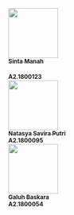 <td align="center"><a href="#"><img src="https://avatars1.githubusercontent.com/u/61267189?s=400&u=2c94269af646d8b6d83babf60beb4779db3dea08&v=4" width="100px;"
        alt=""/><br /><sub><b>Sinta Manah</br></sub></a><br />
        <sub><b>A2.1800123<br></b></sub></a>
<td align="center"><a href="#"><img src="https://avatars1.githubusercontent.com/u/61266536?s=400&u=8958c840e70fd89bb26686c232bd9a3276239c06&v=4" width="100px;" 
        alt=""/><br /><sub><b>Natasya Savira Putri</b></sub></a><br />
        <sub><b>A2.1800095<br></b></sub></a>
</td>
<td align="center"><a href="#"><img src="" width="100px;" 
        alt=""/><br /><sub><b>Galuh Baskara</b></sub></a><br />
        <sub><b>A2.1800054<br></b></sub></a>
</td>